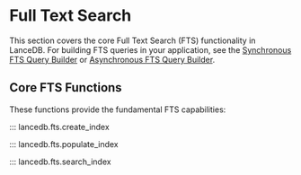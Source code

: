 # Full Text Search

This section covers the core Full Text Search (FTS) functionality in LanceDB. For building FTS queries in your application, see the [Synchronous FTS Query Builder](../sync/querying.md#lancedb.query.LanceFtsQueryBuilder) or [Asynchronous FTS Query Builder](../async/querying.md).

## Core FTS Functions

These functions provide the fundamental FTS capabilities:

::: lancedb.fts.create_index

::: lancedb.fts.populate_index

::: lancedb.fts.search_index
